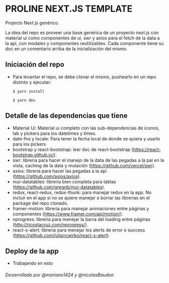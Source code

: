 # PROLINE NEXT.JS TEMPLATE #

Projecto Next.js genérico.

La idea del repo es proveer una base genérica de un proyecto next.js con material ui como componentes de ui, swr y axios para el fetch de la data a la api, con modales y componentes reutilizables. Cada componente tiene su doc en un comentario arriba de la inicialización del mismo.

## Iniciación del repo
- Para levantar el repo, se debe clonar el mismo, pushearlo en un repo distinto y ejecutar: 
  ```
  $ yarn install
  ```
  ```
  $ yarn dev
  ```

## Detalle de las dependencias que tiene
* Material Ui: Material ui completo con las sub-dependencias de iconos, lab y pickers para los datetimes y times.
* date-fns y locale: Para tener la fecha local de donde se quiera y usarlo para los pickers
* bootstrap y react-bootstrap: leer doc de react-bootstrap (https://react-bootstrap.github.io/).
* swr: libreria para hacer el manejo de la data de las pegadas a la pai en la vista, caching de la data y mutación (https://github.com/vercel/swr).
* axios: libreria para hacer las pegadas a la api (https://github.com/axios/axios).
* mui-datatables: libreria bien completa para tablas (https://github.com/gregnb/mui-datatables).
* redux, react-redux, redux-thunk: para manejar redux en la app. No incluir en el app si no se quiere manejar o borrar las librerias en el package del repo clonado.
* framer-motion: libreria para manejar animaciones entre páginas y componentes (https://www.framer.com/api/motion/).
* nprogress: libreria para menejar la barra del loading entre páginas (http://ricostacruz.com/nprogress/).
* react-s-alert: libreria para menejar los alerts de error o success (https://github.com/juliancwirko/react-s-alert).


## Deploy de la app
- Trabajando en esto

###### Desarrollado por @mariano1424 y @nicolasBaudon